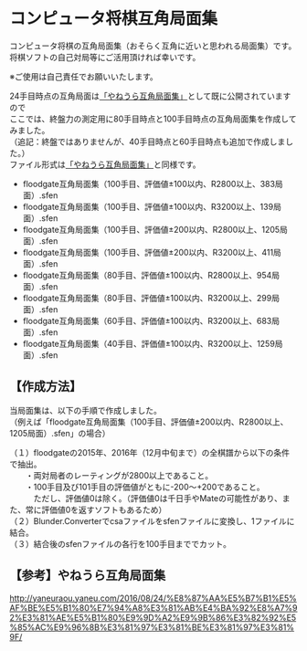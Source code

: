 # コンピュータ将棋互角局面集

コンピュータ将棋の互角局面集（おそらく互角に近いと思われる局面集）です。  
将棋ソフトの自己対局等にご活用頂ければ幸いです。

※ご使用は自己責任でお願いいたします。

24手目時点の互角局面は[「やねうら互角局面集」](http://yaneuraou.yaneu.com/2016/08/24/%E8%87%AA%E5%B7%B1%E5%AF%BE%E5%B1%80%E7%94%A8%E3%81%AB%E4%BA%92%E8%A7%92%E3%81%AE%E5%B1%80%E9%9D%A2%E9%9B%86%E3%82%92%E5%85%AC%E9%96%8B%E3%81%97%E3%81%BE%E3%81%97%E3%81%9F/)として既に公開されていますので  
ここでは、終盤力の測定用に80手目時点と100手目時点の互角局面集を作成してみました。  
（追記：終盤ではありませんが、40手目時点と60手目時点も追加で作成しました。）  
ファイル形式は[「やねうら互角局面集」](http://yaneuraou.yaneu.com/2016/08/24/%E8%87%AA%E5%B7%B1%E5%AF%BE%E5%B1%80%E7%94%A8%E3%81%AB%E4%BA%92%E8%A7%92%E3%81%AE%E5%B1%80%E9%9D%A2%E9%9B%86%E3%82%92%E5%85%AC%E9%96%8B%E3%81%97%E3%81%BE%E3%81%97%E3%81%9F/)と同様です。  

- floodgate互角局面集（100手目、評価値±100以内、R2800以上、383局面）.sfen
- floodgate互角局面集（100手目、評価値±100以内、R3200以上、139局面）.sfen
- floodgate互角局面集（100手目、評価値±200以内、R2800以上、1205局面）.sfen
- floodgate互角局面集（100手目、評価値±200以内、R3200以上、411局面）.sfen
- floodgate互角局面集（80手目、評価値±100以内、R2800以上、954局面）.sfen
- floodgate互角局面集（80手目、評価値±100以内、R3200以上、299局面）.sfen
- floodgate互角局面集（60手目、評価値±100以内、R3200以上、683局面）.sfen
- floodgate互角局面集（40手目、評価値±100以内、R3200以上、1259局面）.sfen


## 【作成方法】

当局面集は、以下の手順で作成しました。  
（例えば「floodgate互角局面集（100手目、評価値±200以内、R2800以上、1205局面）.sfen」の場合）  

（１）floodgateの2015年、2016年（12月中旬まで）の全棋譜から以下の条件で抽出。  
　　・両対局者のレーティングが2800以上であること。  
　　・100手目及び101手目の評価値がともに-200～+200であること。  
　　　ただし、評価値0は除く。（評価値0は千日手やMateの可能性があり、また、常に評価値0を返すソフトもあるため）  
（２）Blunder.Converterでcsaファイルをsfenファイルに変換し、1ファイルに結合。  
（３）結合後のsfenファイルの各行を100手目まででカット。  


## 【参考】やねうら互角局面集
http://yaneuraou.yaneu.com/2016/08/24/%E8%87%AA%E5%B7%B1%E5%AF%BE%E5%B1%80%E7%94%A8%E3%81%AB%E4%BA%92%E8%A7%92%E3%81%AE%E5%B1%80%E9%9D%A2%E9%9B%86%E3%82%92%E5%85%AC%E9%96%8B%E3%81%97%E3%81%BE%E3%81%97%E3%81%9F/

